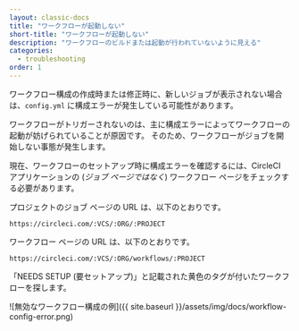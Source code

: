 ```yaml
---
layout: classic-docs
title: "ワークフローが起動しない"
short-title: "ワークフローが起動しない"
description: "ワークフローのビルドまたは起動が行われていないように見える"
categories:
  - troubleshooting
order: 1
---
```


ワークフロー構成の作成時または修正時に、新しいジョブが表示されない場合は、`config.yml` に構成エラーが発生している可能性があります。

ワークフローがトリガーされないのは、主に構成エラーによってワークフローの起動が妨げられていることが原因です。 そのため、ワークフローがジョブを開始しない事態が発生します。

現在、ワークフローのセットアップ時に構成エラーを確認するには、CircleCI アプリケーションの (*ジョブ ページではなく*) ワークフロー ページをチェックする必要があります。

プロジェクトのジョブ ページの URL は、以下のとおりです。

`https://circleci.com/:VCS/:ORG/:PROJECT`

ワークフロー ページの URL は、以下のとおりです。

`https://circleci.com/:VCS/:ORG/workflows/:PROJECT`

「NEEDS SETUP (要セットアップ)」と記載された黄色のタグが付いたワークフローを探します。

![無効なワークフロー構成の例]({{ site.baseurl }}/assets/img/docs/workflow-config-error.png)